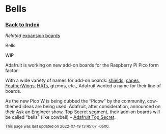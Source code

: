 # Bells

### [Back to Index](index.md)

*Related* [expansion boards](../hardware/index.md#expansion-options)


Bells

WIP

Adafruit is working on new add-on boards for the Raspberry Pi Pico form factor.

With a wide variety of names for add-on boards: [shields](shield.md), [capes](cape.md), [FeatherWings](feather.md#featherwing), [HATs](hat.md), gizmos, etc., Adafruit wanted a name for their line of boards.

As the new Pico W is being dubbed the “Picow” by the community, cow-themed ideas are being used. Adafruit, after consideration, announced on their Ask an Engineer show, Top Secret segment, their add-on boards will be called “bells” (like cowbell) – [Adafruit Top Secret](https://youtu.be/UAl3oqVa9eY).



<small>This page was last updated on 2022-07-19 13:45:07 -0500.</small>
